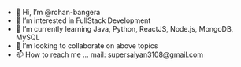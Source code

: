 - 👋 Hi, I’m @rohan-bangera
- 👀 I’m interested in FullStack Development
- 🌱 I’m currently learning Java, Python, ReactJS, Node.js, MongoDB, MySQL
- 💞️ I’m looking to collaborate on above topics
- 📫 How to reach me ... mail: supersaiyan3108@gmail.com

<!---
rohan-bangera/rohan-bangera is a ✨ special ✨ repository because its `README.md` (this file) appears on your GitHub profile.
You can click the Preview link to take a look at your changes.
--->

